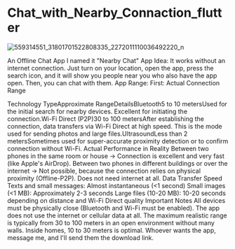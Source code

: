 # Chat_with_Nearby_Connaction_flutter

![559314551_31801701522808335_2272011110036492220_n](https://github.com/user-attachments/assets/f40068d0-19e4-4385-90c9-dba032e5426f)


An Offline Chat App
I named it "Nearby Chat"
App Idea: It works without an internet connection. Just turn on your location, open the app, press the search icon, and it will show you people near you who also have the app open. Then, you can chat with them.
App Range:
First: Actual Connection Range

Technology TypeApproximate RangeDetailsBluetooth5 to 10 metersUsed for the initial search for nearby devices. Excellent for initiating the connection.Wi-Fi Direct (P2P)30 to 100 metersAfter establishing the connection, data transfers via Wi-Fi Direct at high speed. This is the mode used for sending photos and large files.UltrasoundLess than 2 metersSometimes used for super-accurate proximity detection or to confirm connection without Wi-Fi.
Actual Performance in Reality
Between two phones in the same room or house → Connection is excellent and very fast (like Apple's AirDrop).
Between two phones in different buildings or over the internet → Not possible, because the connection relies on physical proximity (Offline-P2P).
Does not need internet at all.
Data Transfer Speed
Texts and small messages: Almost instantaneous (<1 second)
Small images (<1 MB): Approximately 2-3 seconds
Large files (10-20 MB): 10-20 seconds depending on distance and Wi-Fi Direct quality
Important Notes
All devices must be physically close (Bluetooth and Wi-Fi must be enabled).
The app does not use the internet or cellular data at all.
The maximum realistic range is typically from 30 to 100 meters in an open environment without many walls.
Inside homes, 10 to 30 meters is optimal.
Whoever wants the app, message me, and I'll send them the download link.


